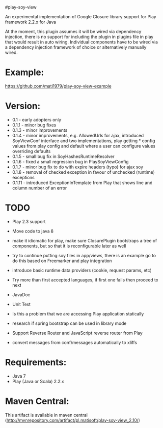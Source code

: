 #play-soy-view

An experimental implementation of Google Closure library support for Play framework 2.2.x for Java

At the moment, this plugin assumes it will be wired via dependency injection, there is no support for including the plugin in plugins file in play that would result in auto wiring.
Individual components have to be wired via a dependency injection framework of choice or alternatively manually wired.

# Example:
https://github.com/mati1979/play-soy-view-example

# Version:
- 0.1 - early adopters only
- 0.1.1 - minor bug fixes
- 0.1.3 - minor improvements
- 0.1.4 - minor improvements, e.g. AllowedUrls for ajax, introduced SoyViewConf interface and two implementations, play getting * config values from play config and default where a user can configure values overriding defaults
- 0.1.5 - small bug fix in SoyHashesRuntimeResolver
- 0.1.6 - fixed a small regression bug in PlaySoyViewConfig
- 0.1.7 - minor bug fix to do with expire headers (typo) for ajax soy
- 0.1.8 - removal of checked exception in favour of unchecked (runtime) exceptions
- 0.1.11 - introduced ExceptionInTemplate from Play that shows line and column number of an error

# TODO
- Play 2.3 support

- Move code to java 8

- make it idiomatic for play, make sure ClosurePlugin bootstraps a tree of components, but so that it is reconfigurable later as well

- try to continue putting soy files in app/views, there is an example go to do this based on Freemarker and play integration

- introduce basic runtime data providers (cookie, request params, etc)

- Try more than first accepted languages, if first one fails then proceed to next

- JavaDoc

- Unit Test

- Is this a problem that we are accessing Play application statically

- research if spring bootstrap can be used in library mode

- Support Reverse Router and JavaScript reverse router from Play

- convert messages from conf/messages automatically to xliffs

# Requirements:
- Java 7
- Play (Java or Scala) 2.2.x

# Maven Central:
This artifact is available in maven central (http://mvnrepository.com/artifact/pl.matisoft/play-soy-view_2.10/)
